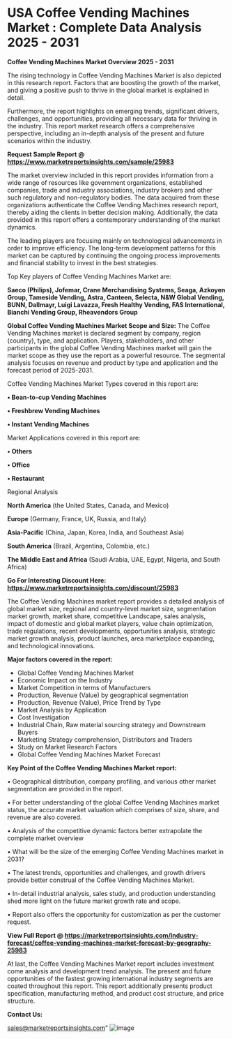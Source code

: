 # USA Coffee Vending Machines Market : Complete Data Analysis 2025 - 2031

<Strong> Coffee Vending Machines Market Overview 2025 - 2031</strong>

The rising technology in Coffee Vending Machines Market is also depicted in this research report. Factors that are boosting the growth of the market, and giving a positive push to thrive in the global market is explained in detail.

Furthermore, the report highlights on emerging trends, significant drivers, challenges, and opportunities, providing all necessary data for thriving in the industry. This report market research offers a comprehensive perspective, including an in-depth analysis of the present and future scenarios within the industry.

<strong>Request Sample Report @ <a href=https://www.marketreportsinsights.com/sample/25983>https://www.marketreportsinsights.com/sample/25983</a></strong>

The market overview included in this report provides information from a wide range of resources like government organizations, established companies, trade and industry associations, industry brokers and other such regulatory and non-regulatory bodies. The data acquired from these organizations authenticate the Coffee Vending Machines research report, thereby aiding the clients in better decision making. Additionally, the data provided in this report offers a contemporary understanding of the market dynamics.

The leading players are focusing mainly on technological advancements in order to improve efficiency. The long-term development patterns for this market can be captured by continuing the ongoing process improvements and financial stability to invest in the best strategies.

Top Key players of Coffee Vending Machines Market are:

<strong>Saeco (Philips), Jofemar, Crane Merchandising Systems, Seaga, Azkoyen Group, Tameside Vending, Astra, Canteen, Selecta, N&W Global Vending, BUNN, Dallmayr, Luigi Lavazza, Fresh Healthy Vending, FAS International, Bianchi Vending Group, Rheavendors Group</strong>

<strong><b>Global Coffee Vending Machines Market Scope and Size:</b></strong>
The Coffee Vending Machines market is declared segment by company, region (country), type, and application. Players, stakeholders, and other participants in the global Coffee Vending Machines market will gain the market scope as they use the report as a powerful resource. The segmental analysis focuses on revenue and product by type and application and the forecast period of 2025-2031.

Coffee Vending Machines Market Types covered in this report are:

<strong>• Bean-to-cup Vending Machines

• Freshbrew Vending Machines

• Instant Vending Machines</strong>

Market Applications covered in this report are:

<strong>• Others

• Office

• Restaurant</strong> 

Regional Analysis

<strong>North America</strong> (the United States, Canada, and Mexico)

<strong>Europe</strong> (Germany, France, UK, Russia, and Italy)

<strong>Asia-Pacific</strong> (China, Japan, Korea, India, and Southeast Asia)

<strong>South America</strong> (Brazil, Argentina, Colombia, etc.)

<strong>The Middle East and Africa</strong> (Saudi Arabia, UAE, Egypt, Nigeria, and South Africa)

<strong>Go For Interesting Discount Here: <a href=https://www.marketreportsinsights.com/discount/25983>https://www.marketreportsinsights.com/discount/25983</a></strong>

The Coffee Vending Machines market report provides a detailed analysis of global market size, regional and country-level market size, segmentation market growth, market share, competitive Landscape, sales analysis, impact of domestic and global market players, value chain optimization, trade regulations, recent developments, opportunities analysis, strategic market growth analysis, product launches, area marketplace expanding, and technological innovations.

<strong><b>Major factors covered in the report:</b></strong>
<ul>
  <li>Global Coffee Vending Machines Market </li>
  <li>Economic Impact on the Industry</li>
  <li>Market Competition in terms of Manufacturers</li>
  <li>Production, Revenue (Value) by geographical segmentation</li>
  <li>Production, Revenue (Value), Price Trend by Type</li>
  <li>Market Analysis by Application</li>
  <li>Cost Investigation</li>
  <li>Industrial Chain, Raw material sourcing strategy and Downstream Buyers</li>
  <li>Marketing Strategy comprehension, Distributors and Traders</li>
  <li>Study on Market Research Factors</li>
  <li>Global Coffee Vending Machines Market Forecast</li>
</ul>

<strong><b>Key Point of the Coffee Vending Machines Market report:</b></strong>

• Geographical distribution, company profiling, and various other market segmentation are provided in the report.

• For better understanding of the global Coffee Vending Machines market status, the accurate market valuation which comprises of size, share, and revenue are also covered.

• Analysis of the competitive dynamic factors better extrapolate the complete market overview

• What will be the size of the emerging Coffee Vending Machines market in 2031?

• The latest trends, opportunities and challenges, and growth drivers provide better construal of the Coffee Vending Machines Market.

• In-detail industrial analysis, sales study, and production understanding shed more light on the future market growth rate and scope.

• Report also offers the opportunity for customization as per the customer request.

<strong><b>View Full Report @ <a href=https://marketreportsinsights.com/industry-forecast/coffee-vending-machines-market-forecast-by-geography-25983>https://marketreportsinsights.com/industry-forecast/coffee-vending-machines-market-forecast-by-geography-25983</a></b></strong>


At last, the Coffee Vending Machines Market report includes investment come analysis and development trend analysis. The present and future opportunities of the fastest growing international industry segments are coated throughout this report. This report additionally presents product specification, manufacturing method, and product cost structure, and price structure.

<strong>Contact Us:</strong>

sales@marketreportsinsights.com"
![image](https://github.com/user-attachments/assets/cd9259f9-6d8c-48de-a671-3aa207f1b2d2)
